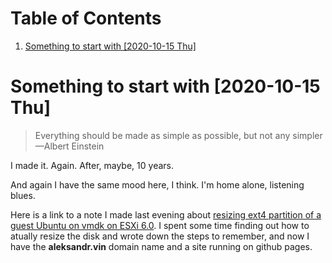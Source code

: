 
# Table of Contents

1.  [Something to start with <span class="timestamp-wrapper"><span class="timestamp">[2020-10-15 Thu]</span></span>](#org54147e1)



<a id="org54147e1"></a>

# Something to start with <span class="timestamp-wrapper"><span class="timestamp">[2020-10-15 Thu]</span></span>

> Everything should be made as simple as possible,
> but not any simpler &#x2014;Albert Einstein

I made it. Again. After, maybe, 10 years.

And again I have the same mood here, I think. I'm home alone, listening blues.

Here is a link to a note I made last evening about
[resizing ext4 partition of a guest Ubuntu on vmdk on ESXi 6.0](https://stackoverflow.com/a/64361331/468942).
I spent some time finding out how to atually resize the disk and wrote down
the steps to remember, and now I have the **aleksandr.vin**
domain name and a site running on github pages.

